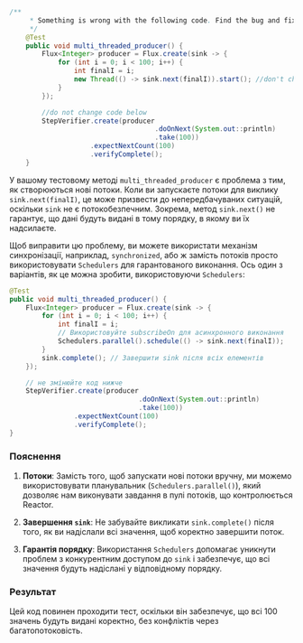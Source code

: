 ```java
/**
     * Something is wrong with the following code. Find the bug and fix it so test passes.
     */
    @Test
    public void multi_threaded_producer() {
        Flux<Integer> producer = Flux.create(sink -> {
            for (int i = 0; i < 100; i++) {
                int finalI = i;
                new Thread(() -> sink.next(finalI)).start(); //don't change this line!
            }
        });

        //do not change code below
        StepVerifier.create(producer
                                    .doOnNext(System.out::println)
                                    .take(100))
                    .expectNextCount(100)
                    .verifyComplete();
    }
```
У вашому тестовому методі `multi_threaded_producer` є проблема з тим, як створюються нові потоки. Коли ви запускаєте потоки для виклику `sink.next(finalI)`, це може призвести до непередбачуваних ситуацій, оскільки `sink` не є потокобезпечним. Зокрема, метод `sink.next()` не гарантує, що дані будуть видані в тому порядку, в якому ви їх надсилаєте.

Щоб виправити цю проблему, ви можете використати механізм синхронізації, наприклад, `synchronized`, або ж замість потоків просто використовувати `Schedulers` для гарантованого виконання. Ось один з варіантів, як це можна зробити, використовуючи `Schedulers`:

```java
@Test
public void multi_threaded_producer() {
    Flux<Integer> producer = Flux.create(sink -> {
        for (int i = 0; i < 100; i++) {
            int finalI = i;
            // Використовуйте subscribeOn для асинхронного виконання
            Schedulers.parallel().schedule(() -> sink.next(finalI));
        }
        sink.complete(); // Завершити sink після всіх елементів
    });

    // не змінюйте код нижче
    StepVerifier.create(producer
                                .doOnNext(System.out::println)
                                .take(100))
                .expectNextCount(100)
                .verifyComplete();
}
```

### Пояснення

1. **Потоки**: Замість того, щоб запускати нові потоки вручну, ми можемо використовувати планувальник (`Schedulers.parallel()`), який дозволяє нам виконувати завдання в пулі потоків, що контролюється Reactor.

2. **Завершення `sink`**: Не забувайте викликати `sink.complete()` після того, як ви надіслали всі значення, щоб коректно завершити поток.

3. **Гарантія порядку**: Використання `Schedulers` допомагає уникнути проблем з конкурентним доступом до `sink` і забезпечує, що всі значення будуть надіслані у відповідному порядку.

### Результат

Цей код повинен проходити тест, оскільки він забезпечує, що всі 100 значень будуть видані коректно, без конфліктів через багатопотоковість.